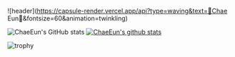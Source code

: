<!--
**cheun0327/cheun0327** is a ✨ _special_ ✨ repository because its `README.md` (this file) appears on your GitHub profile.

Here are some ideas to get you started:

- 🔭 I’m currently working on ...
- 🌱 I’m currently learning ...
- 👯 I’m looking to collaborate on ...
- 🤔 I’m looking for help with ...
- 💬 Ask me about ...
- 📫 How to reach me: ...
- 😄 Pronouns: ...
- ⚡ Fun fact: ...
-->
![header](https://capsule-render.vercel.app/api?type=waving&text=🦋Chae Eun🦋&fontsize=60&animation=twinkling)

![ChaeEun's GitHub stats](https://github-readme-stats.vercel.app/api?username=cheun0327&show_icons=true&theme=radical)
[![ChaeEun's github stats](https://github-readme-stats.vercel.app/api/top-langs/?username=cheun0327&show_icons=true&hide_border=true&title_color=004386&icon_color=004386&layout=compact)](https://github.com/cheun0327)

![trophy](https://github-profile-trophy.vercel.app/?username=cheun0327&theme=monokai&no-bg=true)
